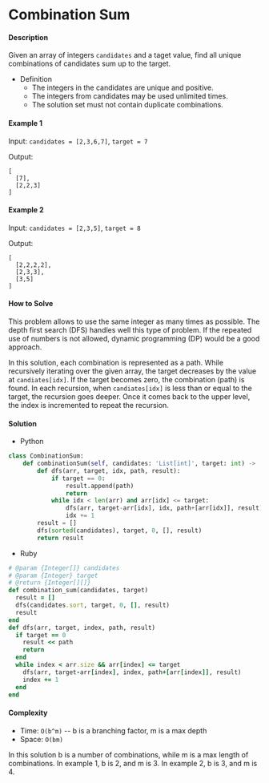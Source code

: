 # Combination Sum

#### Description

Given an array of integers `candidates` and a taget value, find all unique combinations of candidates sum up to the target.

- Definition
    -  The integers in the candidates are unique and positive.
    - The integers from candidates may be used unlimited times.
    - The solution set must not contain duplicate combinations.

#### Example 1
Input: `candidates = [2,3,6,7]`, `target = 7`

Output:
```
[
  [7],
  [2,2,3]
]
```

#### Example 2
Input: `candidates = [2,3,5]`, `target = 8`

Output:
```
[
  [2,2,2,2],
  [2,3,3],
  [3,5]
]
```

#### How to Solve

This problem allows to use the same integer as many times as possible. The depth first search (DFS) handles well this type of problem. If the repeated use of numbers is not allowed, dynamic programming (DP) would be a good approach.

In this solution, each combination is represented as a path.
While recursively iterating over the given array, the target decreases by the value at `candiates[idx]`. If the target becomes zero, the combination (path) is found. In each recursion, when `candiates[idx]` is less than or equal to the target, the recursion goes deeper. Once it comes back to the upper level, the index is incremented to repeat the recursion.

#### Solution
- Python

```python
class CombinationSum:
    def combinationSum(self, candidates: 'List[int]', target: int) -> 'List[List[int]]':
        def dfs(arr, target, idx, path, result):
            if target == 0:
                result.append(path)
                return
            while idx < len(arr) and arr[idx] <= target:
                dfs(arr, target-arr[idx], idx, path+[arr[idx]], result)
                idx += 1
        result = []
        dfs(sorted(candidates), target, 0, [], result)
        return result
```

- Ruby

```ruby
# @param {Integer[]} candidates
# @param {Integer} target
# @return {Integer[][]}
def combination_sum(candidates, target)
  result = []
  dfs(candidates.sort, target, 0, [], result)
  result
end
def dfs(arr, target, index, path, result)
  if target == 0
    result << path
    return
  end
  while index < arr.size && arr[index] <= target
    dfs(arr, target-arr[index], index, path+[arr[index]], result)
    index += 1
  end
end
```

#### Complexity
- Time: `O(b^m)` -- b is a branching factor, m is a max depth
- Space: `O(bm)`

In this solution b is a number of combinations, while m is a max length of combinations. In example 1, b is 2, and m is 3.
In example 2, b is 3, and m is 4.

